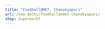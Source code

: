 ```yaml
---
title: "Foodhall@MKT, Chanakyapuri"
url: /new-delhi/foodhallanmkt-chanakyapuri/
shop: Supermarkt
---
```

